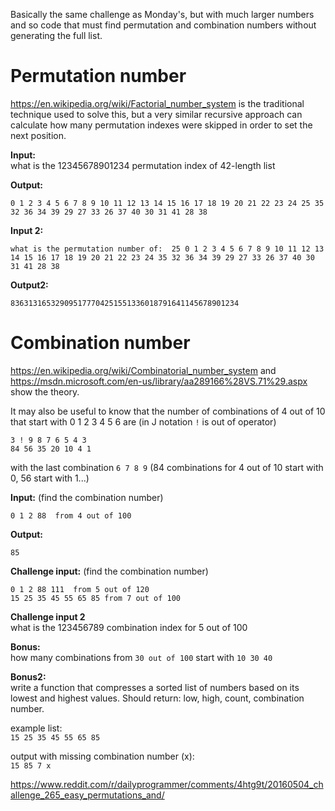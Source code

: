 Basically the same challenge as Monday's, but with much larger numbers and so code that must find permutation and combination numbers without generating the full list.

# Permutation number

https://en.wikipedia.org/wiki/Factorial_number_system is the traditional technique used to solve this, but a very similar recursive approach  can calculate how many permutation indexes were skipped in order to set the next position.

**Input:**  
what is the 12345678901234 permutation index of 42-length list

**Output:**

```
0 1 2 3 4 5 6 7 8 9 10 11 12 13 14 15 16 17 18 19 20 21 22 23 24 25 35 32 36 34 39 29 27 33 26 37 40 30 31 41 28 38
```

**Input 2:**  

```
what is the permutation number of:  25 0 1 2 3 4 5 6 7 8 9 10 11 12 13 14 15 16 17 18 19 20 21 22 23 24 35 32 36 34 39 29 27 33 26 37 40 30 31 41 28 38
```

**Output2:**  

```
836313165329095177704251551336018791641145678901234
```

# Combination number

https://en.wikipedia.org/wiki/Combinatorial_number_system and https://msdn.microsoft.com/en-us/library/aa289166%28VS.71%29.aspx show the theory.

It may also be useful to know that the number of combinations of 4 out of 10 that start with 0 1 2 3 4 5 6 are (in J notation `!` is out of operator)

```
3 ! 9 8 7 6 5 4 3 
84 56 35 20 10 4 1
```

with the last combination `6 7 8 9` (84 combinations for 4 out of 10 start with 0, 56 start with 1...)

**Input:**  (find the combination number)

```
0 1 2 88  from 4 out of 100
```

**Output:**

```
85
```

**Challenge input:**  (find the combination number)

```
0 1 2 88 111  from 5 out of 120
15 25 35 45 55 65 85 from 7 out of 100
```

**Challenge input 2**  
what is the 123456789 combination index for 5 out of 100

**Bonus:**  
how many combinations from `30 out of 100` start with `10 30 40`

**Bonus2:**  
write a function that compresses a sorted list of numbers based on its lowest and highest values.  Should return: low, high, count, combination number.

example list:  
`15 25 35 45 55 65 85`

output with missing combination number (x):  
`15 85 7 x`

https://www.reddit.com/r/dailyprogrammer/comments/4htg9t/20160504_challenge_265_easy_permutations_and/
